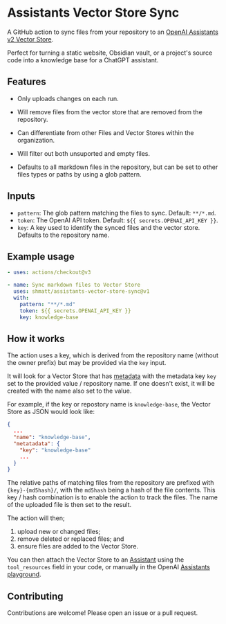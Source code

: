 # Assistants Vector Store Sync

A GitHub action to sync files from your repository to an [OpenAI Assistants v2 Vector Store](https://platform.openai.com/docs/assistants/tools/file-search/vector-stores).

Perfect for turning a static website, Obsidian vault, or a project's source code into a knowledge base for a ChatGPT assistant.

## Features

- Only uploads changes on each run.

- Will remove files from the vector store that are removed from the repository.

- Can differentiate from other Files and Vector Stores within the organization.

- Will filter out both unsuported and empty files.

- Defaults to all markdown files in the repository, but can be set to other files types or paths by using a glob pattern.


## Inputs

- `pattern`: The glob pattern matching the files to sync. Default: `**/*.md`.
- `token`: The OpenAI API token. Default: `${{ secrets.OPENAI_API_KEY }}`.
- `key`: A key used to identify the synced files and the vector store. Defaults to the repository name.


## Example usage

```yaml
- uses: actions/checkout@v3

- name: Sync markdown files to Vector Store
  uses: shmatt/assistants-vector-store-sync@v1
  with:
    pattern: "**/*.md"
    token: ${{ secrets.OPENAI_API_KEY }}
    key: knowledge-base
```

## How it works

The action uses a key, which is derived from the repository name (without the owner prefix) but may be provided via the `key` input.

It will look for a Vector Store that has [metadata](https://platform.openai.com/docs/api-reference/vector-stores/create) with the metadata key `key` set to the provided value / repository name. If one doesn't exist, it will be created with the name also set to the value.

For example, if the key or repostory name is `knowledge-base`, the Vector Store as JSON would look like:

```json
{
  ...
  "name": "knowledge-base",
  "metatadata": {
    "key": "knowledge-base"
    ...
  }
}
```

The relative paths of matching files from the repository are prefixed with `{key}-{md5hash}/`, with the `md5hash` being a hash of the file contents.  This key / hash combination is to enable the action to track the files. The name of the uploaded file is then set to the result.

The action will then;

1. upload new or changed files;
2. remove deleted or replaced files; and
3. ensure files are added to the Vector Store.

You can then attach the Vector Store to an [Assistant](https://platform.openai.com/docs/api-reference/assistants/createAssistant) using the `tool_resources` field in your code, or manually in the OpenAI [Assistants playground](https://platform.openai.com/playground/assistants).

## Contributing

Contributions are welcome! Please open an issue or a pull request.

